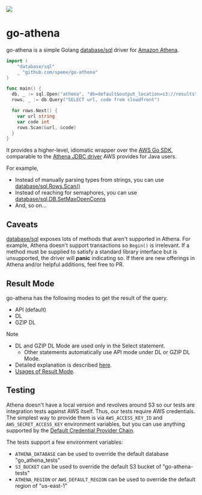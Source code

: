 [![](https://godoc.org/github.com/speee/go-athena?status.svg)](https://godoc.org/github.com/speee/go-athena)
# go-athena

go-athena is a simple Golang [database/sql] driver for [Amazon Athena](https://aws.amazon.com/athena/).

```go
import (
    "database/sql"
    _ "github.com/speee/go-athena"
)

func main() {
  db, _ := sql.Open("athena", "db=default&output_location=s3://results")
  rows, _ := db.Query("SELECT url, code from cloudfront")

  for rows.Next() {
    var url string
    var code int
    rows.Scan(&url, &code)
  }
}

```

It provides a higher-level, idiomatic wrapper over the
[AWS Go SDK](https://docs.aws.amazon.com/sdk-for-go/api/service/athena/),
comparable to the [Athena JDBC driver](http://docs.aws.amazon.com/athena/latest/ug/athena-jdbc-driver.html)
AWS provides for Java users.

For example,

- Instead of manually parsing types from strings, you can use [database/sql.Rows.Scan()](https://golang.org/pkg/database/sql/#Rows.Scan)
- Instead of reaching for semaphores, you can use [database/sql.DB.SetMaxOpenConns](https://golang.org/pkg/database/sql/#DB.SetMaxOpenConns)
- And, so on...


## Caveats

[database/sql] exposes lots of methods that aren't supported in Athena.
For example, Athena doesn't support transactions so `Begin()` is irrelevant.
If a method must be supplied to satisfy a standard library interface but is unsupported,
the driver will **panic** indicating so. If there are new offerings in Athena and/or
helpful additions, feel free to PR.

## Result Mode

go-athena has the following modes to get the result of the query.

- API (default)
- DL
- GZIP DL

Note

- DL and GZIP DL Mode are used only in the Select statement.
  - Other statements automatically use API mode under DL or GZIP DL Mode.
- Detailed explanation is described [here](doc/result_mode.md).
- [Usages of Result Mode](doc/result_mode.md#usages).

## Testing

Athena doesn't have a local version and revolves around S3 so our tests are
integration tests against AWS itself. Thus, our tests require AWS credentials.
The simplest way to provide them is via `AWS_ACCESS_KEY_ID` and `AWS_SECRET_ACCESS_KEY`
environment variables, but you can use anything supported by the
[Default Credential Provider Chain].

The tests support a few environment variables:
- `ATHENA_DATABASE` can be used to override the default database "go_athena_tests"
- `S3_BUCKET` can be used to override the default S3 bucket of "go-athena-tests"
- `ATHENA_REGION` or `AWS_DEFAULT_REGION` can be used to override the default region of "us-east-1"


[database/sql]: https://golang.org/pkg/database/sql/
[Default Credential Provider Chain]: http://docs.aws.amazon.com/sdk-for-java/v1/developer-guide/credentials.html#credentials-default
